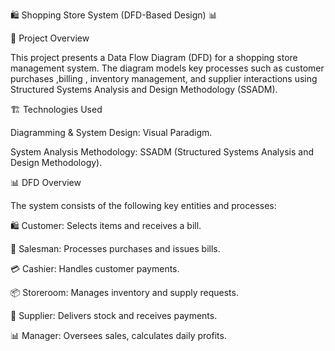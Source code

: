 🛍️ Shopping Store System (DFD-Based Design) 📊

📝 Project Overview

This project presents a Data Flow Diagram (DFD) for a shopping store management system. The diagram models key processes such as customer purchases ,billing , inventory management, and supplier interactions using Structured Systems Analysis and Design Methodology (SSADM).

🏗️ Technologies Used

Diagramming & System Design: Visual Paradigm.

System Analysis Methodology: SSADM (Structured Systems Analysis and Design Methodology).

📊 DFD Overview

The system consists of the following key entities and processes:

🛍️ Customer: Selects items and receives a bill.

🧾 Salesman: Processes purchases and issues bills.

💳 Cashier: Handles customer payments.

📦 Storeroom: Manages inventory and supply requests.

🚛 Supplier: Delivers stock and receives payments.

📊 Manager: Oversees sales, calculates daily profits.
